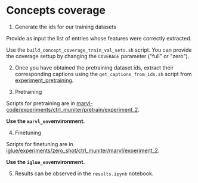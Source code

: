 # Concepts coverage

1. Generate the ids for our training datasets

Provide as input the list of entries whose features were correctly extracted.

Use the `build_concept_coverage_train_val_sets.sh` script. You can provide the coverage settup by changing the `COVERAGE` parameter ("full" or "zero").

2. Once you have obtained the pretraining dataset ids, extract their corresponding captions using the `get_captions_from_ids.sh` script from [experiment_pretraining](../experiment_pretraining).

3. Pretraining

Scripts for pretraining are in [marvl-code/experiments/ctrl_muniter/pretrain/experiment_2](../../../marvl-code/experiments/ctrl_muniter/pretrain/experiment_2).

**Use the `marvl_env`environment.**

4. Finetuning

Scripts for finetuning are in [iglue/experiments/zero_shot/ctrl_muniter/marvl/experiment_2](../../../iglue/experiments/zero_shot/ctrl_muniter/marvl/experiment_2).

**Use the `iglue_env`environment.**

5. Results can be observed in the `results.ipynb` notebook.
